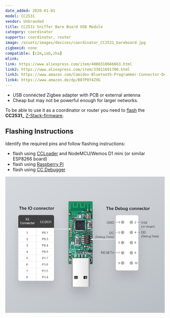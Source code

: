 ```yaml
---
date_added: 2020-01-01
model: CC2531
vendor: Unbranded
title: CC2531 Sniffer Bare Board USB Module
category: coordinator
supports: coordinator, router
image: /assets/images/devices/coordinator_CC2531_bareboard.jpg
zigbeeid: none
compatible: [z2m,iob,zha]
mlink: 
link: https://www.aliexpress.com/item/4000310666663.html
link2: https://www.aliexpress.com/item/33011691700.html
link3: https://www.amazon.com/Comidox-Bluetooth-Programmer-Connector-Downloader/dp/B07KW1N1MR
link4: https://www.amazon.de/dp/B07P8Y4Z9G
---
```

- USB connected Zigbee adapter with PCB or external antenna
- Cheap but may not be powerful enough for larger networks.

To be able to use it as a coordinator or router you need to [flash](flashing_ccloader) the **CC2531_** [Z-Stack-firmware](https://github.com/Koenkk/Z-Stack-firmware/).

## Flashing Instructions
Identify the required pins and follow flashing instructions:
- flash using [CCLoader](/flashing_ccloader.html) and NodeMCU/Wemos D1 mini (or similar ESP8266 board)
- flash using [Raspberry Pi](http://www.marrold.co.uk/2019/12/flashing-cc2530-cc2591-zigbee-module.html)
- flash using [CC Debugger](https://www.zigbee2mqtt.io/getting_started/flashing_the_cc2531.html) 

![Pinout](/assets/images/devices/cc2531usb_pinout.jpg)